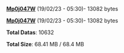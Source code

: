 [**Mp0j047W**](/data/Mp0j047W.txt) (19/02/23 - 05:30)- 13082 bytes

[**Mp0j047W**](/data/Mp0j047W.txt) (19/02/23 - 05:30)- 13082 bytes

**Total Datas**: 10632

**Total Size**: 68.41 MB / 68.4 MB